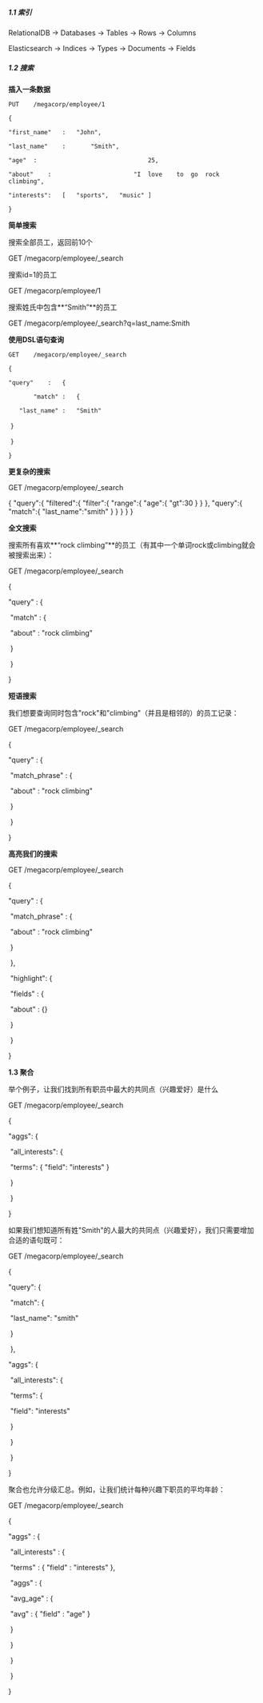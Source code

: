 ##### 1.1 索引

RelationalDB	->	Databases	->	Tables	->	Rows	->	Columns

Elasticsearch	->	Indices		->	Types	 ->	Documents	->	Fields



##### 1.2 搜索

**插入一条数据**

`PUT	/megacorp/employee/1` 

`{`

`"first_name"	:	"John",`

`"last_name"	:		"Smith",`

`"age"	:								25,`

`"about"	:						"I	love	to	go	rock	climbing",`

`"interests":	[	"sports",	"music"	]`

`}` 



**简单搜索**

搜索全部员工，返回前10个

GET	/megacorp/employee/_search  

搜索id=1的员工

GET	/megacorp/employee/1           

搜索姓氏中包含**“Smith”**的员工

GET	/megacorp/employee/_search?q=last_name:Smith



**使用DSL语句查询** 

`GET	/megacorp/employee/_search`

`{`

`"query"	:	{`

`		"match"	:	{`

`	"last_name"	:	"Smith"`

​								`}`

​				`}`

`}` 



**更复杂的搜索**

GET	/megacorp/employee/_search

{
  "query":{
    "filtered":{
      "filter":{
        "range":{
          "age":{
            "gt":30
          }
        }
      },
      "query":{
        "match":{
          "last_name":"smith"
        }
      }
    }
  }
}



**全文搜索**

搜索所有喜欢**“rock climbing”**的员工（有其中一个单词rock或climbing就会被搜索出来）：

GET	/megacorp/employee/_search

{

"query"	:	{

​		"match"	:	{

​				"about"	:	"rock	climbing"

​								}

​				}

}



**短语搜索**

我们想要查询同时包含"rock"和"climbing"（并且是相邻的）的员工记录：

GET	/megacorp/employee/_search

{

"query"	:	{

​		"match_phrase"	:	{

​				"about"	:	"rock	climbing"

​								}

​				}

}



**高亮我们的搜索**

GET	/megacorp/employee/_search

{

"query"	:	{

​		"match_phrase"	:	{

​				"about"	:	"rock	climbing"

​				}

​		},

​		"highlight":	{

​				"fields"	:	{

​						"about"	:	{}

​		     	}

​	 	}

}



**1.3 聚合**

举个例子，让我们找到所有职员中最大的共同点（兴趣爱好）是什么

GET	/megacorp/employee/_search

{

"aggs":	{

​		"all_interests":	{

​				"terms":	{	"field":	"interests"	}

​				}

​		}

}



如果我们想知道所有姓"Smith"的人最大的共同点（兴趣爱好），我们只需要增加合适的语句既可：

GET	/megacorp/employee/_search

{

"query":	{

​		"match":	{

​				"last_name":	"smith"

​				}

​		},

"aggs":	{

​		"all_interests":	{

​				"terms":	{

​						"field":	"interests"

​						}

​				}

​		}

}



聚合也允许分级汇总。例如，让我们统计每种兴趣下职员的平均年龄：

GET	/megacorp/employee/_search

{

"aggs"	:	{

​		"all_interests"	:	{

​					"terms"	:	{	"field"	:	"interests"	},

​					"aggs"	:	{

​							"avg_age"	:	{

​							 		"avg"	:	{	"field"	:	"age"	}

​																}

​												}

​								}

​				}

} 